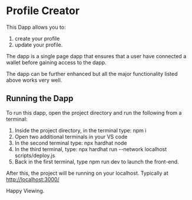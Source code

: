 # Profile Creator

This Dapp allows you to:

1. create your profile
2. update your profile.

The dapp is a single page dapp that ensures that a user have connected a wallet before gaining access to the dapp.

The dapp can be further enhanced but all the major functionality listed above works very well.

## Running the Dapp

To run this dapp, open the project directory and run the following from a terminal:

1. Inside the project directory, in the terminal type: npm i
2. Open two additional terminals in your VS code
3. In the second terminal type: npx hardhat node
4. In the third terminal, type: npx hardhat run --network localhost scripts/deploy.js
5. Back in the first terminal, type npm run dev to launch the front-end.

After this, the project will be running on your localhost.
Typically at <http://localhost:3000/>

Happy Viewing.

